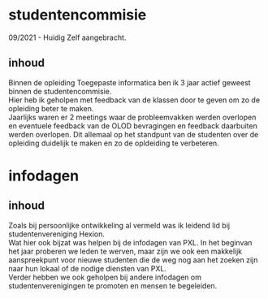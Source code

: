 # studentencommisie
09/2021 - Huidig
Zelf aangebracht.

## inhoud
Binnen de opleiding Toegepaste informatica ben ik 3 jaar actief geweest binnen de studentencommisie.  
Hier heb ik geholpen met feedback van de klassen door te geven om zo de opleiding beter te maken.  
Jaarlijks waren er 2 meetings waar de probleemvakken werden overlopen en eventuele feedback van de OLOD bevragingen en feedback daarbuiten werden overlopen. Dit allemaal op het standpunt van de studenten over de opleiding duidelijk te maken en zo de opldeiding te verbeteren.

# infodagen


## inhoud
Zoals bij persoonlijke ontwikkeling al vermeld was ik leidend lid bij studentenvereniging Hexion.  
Wat hier ook bijzat was helpen bij de infodagen van PXL. In het beginvan het jaar proberen we leden te werven, maar zijn we ook een makkelijk aanspreekpunt voor nieuwe studenten die de weg nog aan het zoeken zijn naar hun lokaal of de nodige diensten van PXL.  
Verder hebben we ook geholpen bij andere infodagen om studentenverenigingen te promoten en mensen te begeleiden.